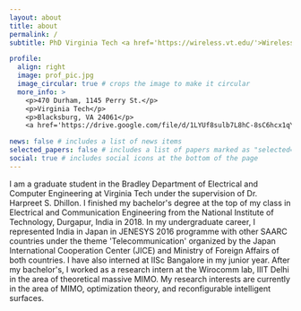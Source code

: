 ```yaml
---
layout: about
title: about
permalink: /
subtitle: PhD Virginia Tech <a href='https://wireless.vt.edu/'>Wireless@VT</a>.

profile:
  align: right
  image: prof_pic.jpg
  image_circular: true # crops the image to make it circular
  more_info: >
    <p>470 Durham, 1145 Perry St.</p>
    <p>Virginia Tech</p>
    <p>Blacksburg, VA 24061</p>
    <a href='https://drive.google.com/file/d/1LYUf8sulb7L8hC-8sC6hcx1qY2ixUrWu/view?usp=sharing'>My Resume</a> 

news: false # includes a list of news items
selected_papers: false # includes a list of papers marked as "selected={true}"
social: true # includes social icons at the bottom of the page
---
```


I am a graduate student in the Bradley Department of Electrical and Computer Engineering at Virginia Tech under the supervision of Dr. Harpreet S. Dhillon. I finished my bachelor's degree at the top of my class in Electrical and Communication Engineering from the National Institute of Technology, Durgapur, India in 2018. In my undergraduate career, I represented India in Japan in JENESYS 2016 programme with other SAARC countries under the theme 'Telecommunication' organized by the Japan International Cooperation Center (JICE) and Ministry of Foreign Affairs of both countries. I have also interned at IISc Bangalore in my junior year. After my bachelor's, I worked as a research intern at the Wirocomm lab, IIIT Delhi in the area of theoretical massive MIMO. My research interests are currently in the area of MIMO, optimization theory, and reconfigurable intelligent surfaces.
